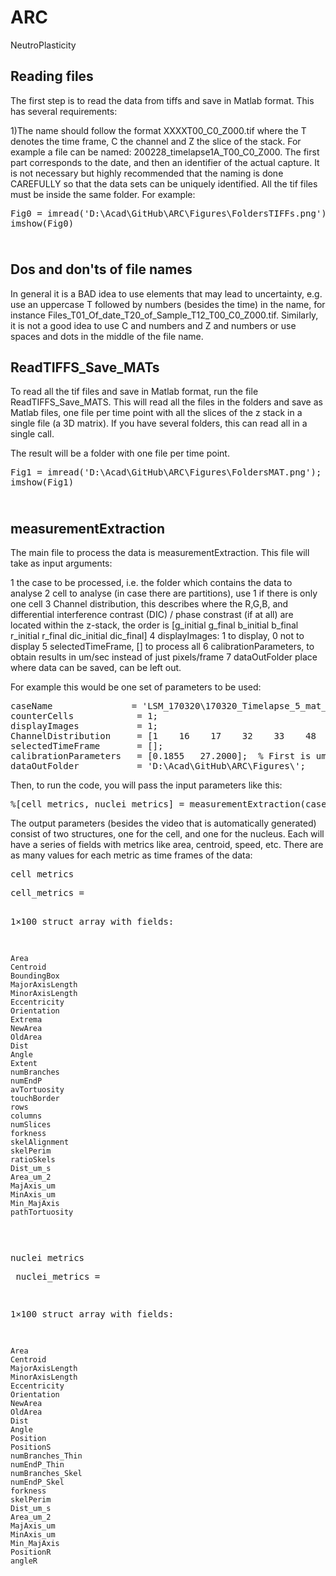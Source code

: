 # ARC
NeutroPlasticity


<h2 id="2">Reading files</h2><p>The first step is to read the data from tiffs and save in Matlab format. This has several requirements:</p><p>1)The name should follow the format XXXXT00_C0_Z000.tif where the T denotes the time frame, C the channel and Z the slice of the stack. For example a file can be named: 200228_timelapse1A_T00_C0_Z000. The first part corresponds to the date, and then an identifier of the actual capture. It is not necessary but highly recommended that the naming is done CAREFULLY so that the data sets can be uniquely identified. All the tif files must be inside the same folder. For example:</p><pre class="codeinput">Fig0 = imread(<span class="string">'D:\Acad\GitHub\ARC\Figures\FoldersTIFFs.png'</span>);
imshow(Fig0)
</pre><img vspace="5" hspace="5" src="guideNuclearPlasticity_01.png" alt=""> <h2 id="4">Dos and don'ts of file names</h2><p>In general it is a BAD idea to use elements that may lead to uncertainty, e.g. use an uppercase T followed by numbers (besides the time) in the name, for instance Files_T01_Of_date_T20_of_Sample_T12_T00_C0_Z000.tif. Similarly, it is not a good idea to use C and numbers and Z and numbers or use spaces and dots in the middle of the file name.</p><h2 id="5">ReadTIFFS_Save_MATs</h2><p>To read all the tif files and save in Matlab format, run the file ReadTIFFS_Save_MATS. This will read all the files in the folders and save as Matlab files, one file per time point with all the slices of the z stack in a single file (a 3D matrix). If you have several folders, this can read all in a single call.</p><p>The result will be a folder with one file per time point.</p><pre class="codeinput">Fig1 = imread(<span class="string">'D:\Acad\GitHub\ARC\Figures\FoldersMAT.png'</span>);
imshow(Fig1)
</pre><img vspace="5" hspace="5" src="guideNuclearPlasticity_02.png" alt=""> <h2 id="7">measurementExtraction</h2><p>The main file to process the data is measurementExtraction. This file will take as input arguments:</p><p>1 the case to be processed, i.e. the folder which contains the data to analyse 2 cell to analyse (in case there are partitions), use 1 if there is only one cell 3 Channel distribution, this describes where the R,G,B, and  differential interference contrast (DIC) / phase constrast (if at all) are located within the z-stack, the order is  [g_initial g_final b_initial b_final r_initial r_final dic_initial dic_final] 4 displayImages: 1 to display, 0 not to display 5 selectedTimeFrame, [] to process all 6 calibrationParameters, to obtain results in um/sec instead of just pixels/frame 7 dataOutFolder place where data can be saved, can be left out.</p><p>For example this would be one set of parameters to be used:</p><pre class="codeinput">caseName               = <span class="string">'LSM_170320\170320_Timelapse_5_mat_Or'</span>;
counterCells            = 1;
displayImages           = 1;
ChannelDistribution     = [1    16    17    32    33    48    49    64];
selectedTimeFrame       = [];
calibrationParameters   = [0.1855   27.2000];  <span class="comment">% First is um/pix second is frames/sec</span>
dataOutFolder           = <span class="string">'D:\Acad\GitHub\ARC\Figures\'</span>;
</pre><p>Then, to run the code, you will pass the input parameters like this:</p><pre class="codeinput"><span class="comment">%[cell_metrics, nuclei_metrics] = measurementExtraction(caseName,counterCells,ChannelDistribution,displayImages,selectedTimeFrame,calibrationParameters,dataOutFolder );</span>
</pre><p>The output parameters (besides the video that is automatically generated) consist of two structures, one for the cell, and one for the nucleus. Each will have a series of fields with metrics like area, centroid, speed, etc. There are as many values for each metric as time frames of the data:</p><pre class="codeinput">cell_metrics
</pre><pre class="codeoutput">
cell_metrics =

  1&times;100 struct array with fields:

    Area
    Centroid
    BoundingBox
    MajorAxisLength
    MinorAxisLength
    Eccentricity
    Orientation
    Extrema
    NewArea
    OldArea
    Dist
    Angle
    Extent
    numBranches
    numEndP
    avTortuosity
    touchBorder
    rows
    columns
    numSlices
    forkness
    skelAlignment
    skelPerim
    ratioSkels
    Dist_um_s
    Area_um_2
    MajAxis_um
    MinAxis_um
    Min_MajAxis
    pathTortuosity

</pre><pre class="codeinput">nuclei_metrics
</pre><pre class="codeoutput">
nuclei_metrics =

  1&times;100 struct array with fields:

    Area
    Centroid
    MajorAxisLength
    MinorAxisLength
    Eccentricity
    Orientation
    NewArea
    OldArea
    Dist
    Angle
    Position
    PositionS
    numBranches_Thin
    numEndP_Thin
    numBranches_Skel
    numEndP_Skel
    forkness
    skelPerim
    Dist_um_s
    Area_um_2
    MajAxis_um
    MinAxis_um
    Min_MajAxis
    PositionR
    angleR

</pre>
